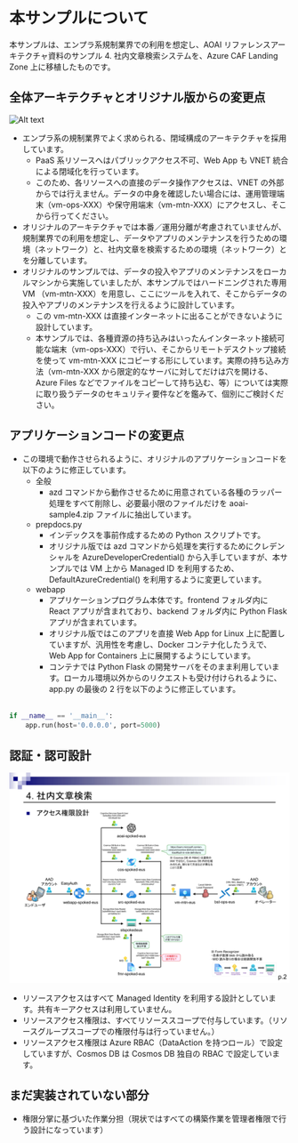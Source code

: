 # 本サンプルについて

本サンプルは、エンプラ系規制業界での利用を想定し、AOAI リファレンスアーキテクチャ資料のサンプル 4. 社内文章検索システムを、Azure CAF Landing Zone 上に移植したものです。

## 全体アーキテクチャとオリジナル版からの変更点

![Alt text](images/image.png)

- エンプラ系の規制業界でよく求められる、閉域構成のアーキテクチャを採用しています。
  - PaaS 系リソースへはパブリックアクセス不可、Web App も VNET 統合による閉域化を行っています。
  - このため、各リソースへの直接のデータ操作アクセスは、VNET の外部からでは行えません。データの中身を確認したい場合には、運用管理端末（vm-ops-XXX）や保守用端末（vm-mtn-XXX）にアクセスし、そこから行ってください。
- オリジナルのアーキテクチャでは本番／運用分離が考慮されていませんが、規制業界での利用を想定し、データやアプリのメンテナンスを行うための環境（ネットワーク）と、社内文章を検索するための環境（ネットワーク）とを分離しています。
- オリジナルのサンプルでは、データの投入やアプリのメンテナンスをローカルマシンから実施していましたが、本サンプルではハードニングされた専用 VM （vm-mtn-XXX）を用意し、ここにツールを入れて、そこからデータの投入やアプリのメンテナンスを行えるように設計しています。
  - この vm-mtn-XXX は直接インターネットに出ることができないように設計しています。
  - 本サンプルでは、各種資源の持ち込みはいったんインターネット接続可能な端末（vm-ops-XXX）で行い、そこからリモートデスクトップ接続を使って vm-mtn-XXX にコピーする形にしています。実際の持ち込み方法（vm-mtn-XXX から限定的なサーバに対してだけは穴を開ける、Azure Files などでファイルをコピーして持ち込む、等）については実際に取り扱うデータのセキュリティ要件などを鑑みて、個別にご検討ください。

## アプリケーションコードの変更点

- この環境で動作させられるように、オリジナルのアプリケーションコードを以下のように修正しています。
  - 全般
    - azd コマンドから動作させるために用意されている各種のラッパー処理をすべて削除し、必要最小限のファイルだけを aoai-sample4.zip ファイルに抽出しています。
  - prepdocs.py
    - インデックスを事前作成するための Python スクリプトです。
    - オリジナル版では azd コマンドから処理を実行するためにクレデンシャルを AzureDeveloperCredential() から入手していますが、本サンプルでは VM 上から Managed ID を利用するため、DefaultAzureCredential() を利用するように変更しています。
  - webapp
    - アプリケーションプログラム本体です。frontend フォルダ内に React アプリが含まれており、backend フォルダ内に Python Flask アプリが含まれています。
    - オリジナル版ではこのアプリを直接 Web App for Linux 上に配置していますが、汎用性を考慮し、Docker コンテナ化したうえで、 Web App for Containers 上に展開するようにしています。
    - コンテナでは Python Flask の開発サーバをそのまま利用しています。ローカル環境以外からのリクエストも受け付けられるように、app.py の最後の 2 行を以下のように修正しています。

```Python

if __name__ == '__main__':
    app.run(host='0.0.0.0', port=5000)

```

## 認証・認可設計

![Alt text](images/image-1.png)

- リソースアクセスはすべて Managed Identity を利用する設計としています。共有キーアクセスは利用していません。
- リソースアクセス権限は、すべてリソーススコープで付与しています。（リソースグループスコープでの権限付与は行っていません。）
- リソースアクセス権限は Azure RBAC（DataAction を持つロール）で設定していますが、Cosmos DB は Cosmos DB 独自の RBAC で設定しています。

## まだ実装されていない部分

- 権限分掌に基づいた作業分担（現状ではすべての構築作業を管理者権限で行う設計になっています）
